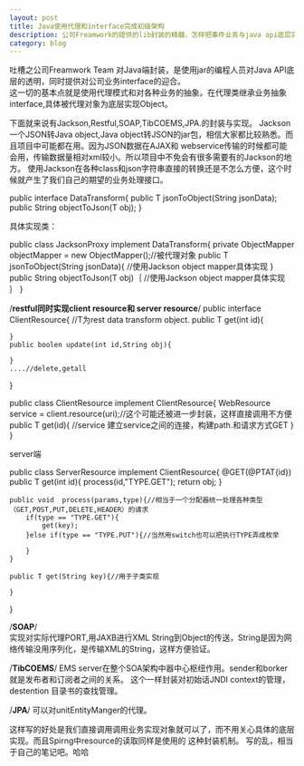 ```yaml
---
layout: post
title: Java使用代理和interface完成初级架构
description: 公司Freamwork的提供的lib封装的精髓，怎样把事件业务与java api底层实现相关联。
category: blog
---
```


吐槽之公司Freamwork Team 对Java端封装，是使用jar的编程人员对Java API底层的透明，同时提供对公司业务interface的迎合。<br/>
这一切的基本点就是使用代理模式和对各种业务的抽象。在代理类继承业务抽象interface,具体被代理对象为底层实现Object。

下面就来说有Jackson,Restful,SOAP,TibCOEMS,JPA.的封装与实现。
Jackson一个JSON转Java object,Java object转JSON的jar包，相信大家都比较熟悉。而且项目中可能都在用。因为JSON数据在AJAX和
webservice传输的时候都可能会用，传输数据量相对xml较小。所以项目中不免会有很多需要有的Jackson的地方。
使用Jackson在各种class和json字符串直接的转换还是不怎么方便，这个时候就产生了我们自己的期望的业务处理接口。

public interface DataTransform<T>{
	public T jsonToObject(String jsonData);
    public String objectToJson(T obj);
}

具体实现类：

public class  JacksonProxy<T> implement DataTransform<T>{
    private ObjectMapper objectMapper = new ObjectMapper();//被代理对象
    public T jsonToObject(String jsonData){
       //使用Jackson object mapper具体实现
    }
    public String objectToJson(T obj)｛
       //使用Jackson object mapper具体实现
    ｝
}


/**restful同时实现client resource和 server resource**/ 
public interface ClientResource<T>{ //T为rest data transform object.
	public T get(int id){

    }
    public boolen update(int id,String obj){

    }
    ....//delete,getall
}

public   class ClientResource implement ClientResource<T>{
	WebResource service = client.resource(uri);//这个可能还被进一步封装，这样直接调用不方便
    public T get(id){
      //service 建立service之间的连接，构建path.和请求方式GET
    }
}

server端

public   class ServerResource implement ClientResource<T>{
	@GET(@PTAT{id})
    public T get(int id){
      process(id,"TYPE.GET");
      return obj;
    }
   
    public void  process(params,type){//相当于一个分配器统一处理各种类型（GET,POST,PUT,DELETE,HEADER）的请求
        if(type == "TYPE.GET"){
        	get(key);
        }else if(type == "TYPE.PUT"){//当然用switch也可以把执行TYPE弄成枚举

        }
    }
    
    public T get(String key){//用于子类实现

    }
}


/**SOAP**/  
实现对实际代理PORT,用JAXB进行XML String到Object的传送，String是因为网络传输没用序列化，是传输XML的String，这样方便验证。

/**TibCOEMS**/
EMS server在整个SOA架构中器中心枢纽作用。sender和borker就是发布者和订阅者之间的关系。
这个一样封装对初始话JNDI context的管理，destention 目录书的查找管理。

/**JPA**/
可以对unitEntityManger的代理。


这样写的好处是我们直接调用调用业务实现对象就可以了，而不用关心具体的底层实现。而且Spirng中resource的读取同样是使用的
这种封装机制。
写的乱，相当于自己的笔记吧。哈哈
